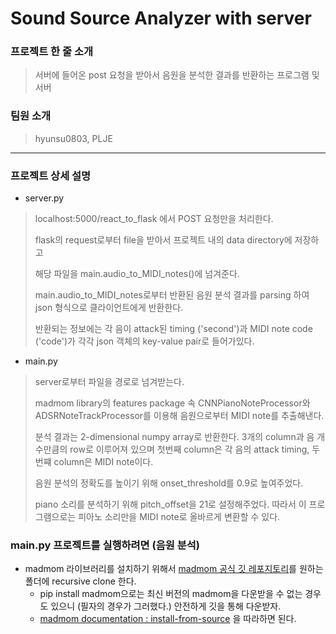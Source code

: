 # Sound Source Analyzer with server

### 프로젝트 한 줄 소개
> 서버에 들어온 post 요청을 받아서 음원을 분석한 결과를 반환하는 프로그램 및 서버

### 팀원 소개
> hyunsu0803, PLJE

----------

### 프로젝트 상세 설명
+ server.py
>
> localhost:5000/react_to_flask 에서 POST 요청만을 처리한다.
>
> flask의 request로부터 file을 받아서 프로젝트 내의 data directory에 저장하고
> 
> 해당 파일을 main.audio_to_MIDI_notes()에 넘겨준다.
>
> main.audio_to_MIDI_notes로부터 반환된 음원 분석 결과를 parsing 하여 json 형식으로 클라이언트에게 반환한다.
>
> 반환되는 정보에는 각 음이 attack된 timing ('second')과 MIDI note code ('code')가 각각 json 객체의 key-value pair로 들어가있다.

+ main.py
> 
> server로부터 파일을 경로로 넘겨받는다.
> 
> madmom library의 features package 속 CNNPianoNoteProcessor와 ADSRNoteTrackProcessor를 이용해 음원으로부터 MIDI note를 추출해낸다.
>
> 분석 결과는 2-dimensional numpy array로 반환한다. 3개의 column과 음 개수만큼의 row로 이루어져 있으며 첫번째 column은 각 음의 attack timing, 두번쨰 column은 MIDI note이다. 
> 
> 음원 분석의 정확도를 높이기 위해 onset_threshold를 0.9로 높여주었다.
>
> piano 소리를 분석하기 위해 pitch_offset을 21로 설정해주었다. 따라서 이 프로그램으로는 피아노 소리만을 MIDI note로 올바르게 변환할 수 있다.


### main.py 프로젝트를 실행하려면 (음원 분석)
+ madmom 라이브러리를 설치하기 위해서 [madmom 공식 깃 레포지토리](https://github.com/CPJKU/madmom)를 원하는 폴더에 recursive clone 한다. 
  - pip install madmom으로는 최신 버전의 madmom을 다운받을 수 없는 경우도 있으니 (필자의 경우가 그러했다.) 안전하게 깃을 통해 다운받자.
  - [madmom documentation : install-from-source](https://madmom.readthedocs.io/en/latest/installation.html#install-from-source) 을 따라하면 된다. 
